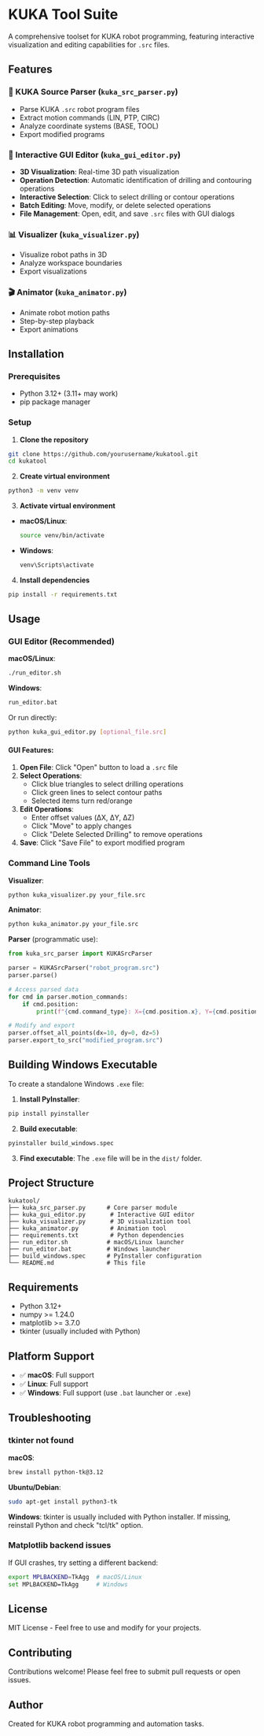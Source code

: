 # KUKA Tool Suite

A comprehensive toolset for KUKA robot programming, featuring interactive visualization and editing capabilities for `.src` files.

## Features

### 🔧 KUKA Source Parser (`kuka_src_parser.py`)
- Parse KUKA `.src` robot program files
- Extract motion commands (LIN, PTP, CIRC)
- Analyze coordinate systems (BASE, TOOL)
- Export modified programs

### 🎨 Interactive GUI Editor (`kuka_gui_editor.py`)
- **3D Visualization**: Real-time 3D path visualization
- **Operation Detection**: Automatic identification of drilling and contouring operations
- **Interactive Selection**: Click to select drilling or contour operations
- **Batch Editing**: Move, modify, or delete selected operations
- **File Management**: Open, edit, and save `.src` files with GUI dialogs

### 📊 Visualizer (`kuka_visualizer.py`)
- Visualize robot paths in 3D
- Analyze workspace boundaries
- Export visualizations

### 🎬 Animator (`kuka_animator.py`)
- Animate robot motion paths
- Step-by-step playback
- Export animations

## Installation

### Prerequisites
- Python 3.12+ (3.11+ may work)
- pip package manager

### Setup

1. **Clone the repository**
```bash
git clone https://github.com/yourusername/kukatool.git
cd kukatool
```

2. **Create virtual environment**
```bash
python3 -m venv venv
```

3. **Activate virtual environment**

- **macOS/Linux**:
  ```bash
  source venv/bin/activate
  ```

- **Windows**:
  ```cmd
  venv\Scripts\activate
  ```

4. **Install dependencies**
```bash
pip install -r requirements.txt
```

## Usage

### GUI Editor (Recommended)

**macOS/Linux**:
```bash
./run_editor.sh
```

**Windows**:
```cmd
run_editor.bat
```

Or run directly:
```bash
python kuka_gui_editor.py [optional_file.src]
```

#### GUI Features:
1. **Open File**: Click "Open" button to load a `.src` file
2. **Select Operations**:
   - Click blue triangles to select drilling operations
   - Click green lines to select contour paths
   - Selected items turn red/orange
3. **Edit Operations**:
   - Enter offset values (ΔX, ΔY, ΔZ)
   - Click "Move" to apply changes
   - Click "Delete Selected Drilling" to remove operations
4. **Save**: Click "Save File" to export modified program

### Command Line Tools

**Visualizer**:
```bash
python kuka_visualizer.py your_file.src
```

**Animator**:
```bash
python kuka_animator.py your_file.src
```

**Parser** (programmatic use):
```python
from kuka_src_parser import KUKASrcParser

parser = KUKASrcParser("robot_program.src")
parser.parse()

# Access parsed data
for cmd in parser.motion_commands:
    if cmd.position:
        print(f"{cmd.command_type}: X={cmd.position.x}, Y={cmd.position.y}, Z={cmd.position.z}")

# Modify and export
parser.offset_all_points(dx=10, dy=0, dz=5)
parser.export_to_src("modified_program.src")
```

## Building Windows Executable

To create a standalone Windows `.exe` file:

1. **Install PyInstaller**:
```bash
pip install pyinstaller
```

2. **Build executable**:
```bash
pyinstaller build_windows.spec
```

3. **Find executable**:
The `.exe` file will be in the `dist/` folder.

## Project Structure

```
kukatool/
├── kuka_src_parser.py      # Core parser module
├── kuka_gui_editor.py       # Interactive GUI editor
├── kuka_visualizer.py       # 3D visualization tool
├── kuka_animator.py         # Animation tool
├── requirements.txt         # Python dependencies
├── run_editor.sh           # macOS/Linux launcher
├── run_editor.bat          # Windows launcher
├── build_windows.spec      # PyInstaller configuration
└── README.md               # This file
```

## Requirements

- Python 3.12+
- numpy >= 1.24.0
- matplotlib >= 3.7.0
- tkinter (usually included with Python)

## Platform Support

- ✅ **macOS**: Full support
- ✅ **Linux**: Full support
- ✅ **Windows**: Full support (use `.bat` launcher or `.exe`)

## Troubleshooting

### tkinter not found
**macOS**:
```bash
brew install python-tk@3.12
```

**Ubuntu/Debian**:
```bash
sudo apt-get install python3-tk
```

**Windows**: tkinter is usually included with Python installer. If missing, reinstall Python and check "tcl/tk" option.

### Matplotlib backend issues
If GUI crashes, try setting a different backend:
```bash
export MPLBACKEND=TkAgg  # macOS/Linux
set MPLBACKEND=TkAgg     # Windows
```

## License

MIT License - Feel free to use and modify for your projects.

## Contributing

Contributions welcome! Please feel free to submit pull requests or open issues.

## Author

Created for KUKA robot programming and automation tasks.

